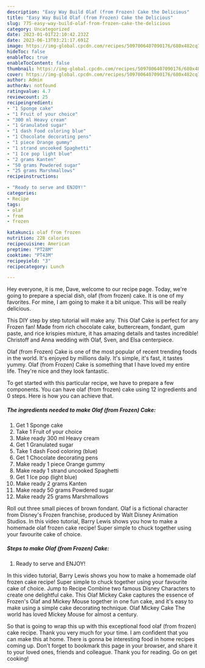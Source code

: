 ```yaml
---
description: "Easy Way Build Olaf (from Frozen) Cake the Delicious"
title: "Easy Way Build Olaf (from Frozen) Cake the Delicious"
slug: 775-easy-way-build-olaf-from-frozen-cake-the-delicious
category: Uncategorized
date: 2023-01-01T22:10:42.232Z
date: 2023-06-13T03:21:17.691Z
image: https://img-global.cpcdn.com/recipes/5097006407090176/680x482cq70/olaf-from-frozen-cake-recipe-main-photo.jpg
hideToc: false
enableToc: true
enableTocContent: false
thumbnail: https://img-global.cpcdn.com/recipes/5097006407090176/680x482cq70/olaf-from-frozen-cake-recipe-main-photo.jpg
cover: https://img-global.cpcdn.com/recipes/5097006407090176/680x482cq70/olaf-from-frozen-cake-recipe-main-photo.jpg
author: Admin
authorAv: notfound
ratingvalue: 4.7
reviewcount: 25
recipeingredient:
- "1 Sponge cake"
- "1 Fruit of your choice"
- "300 ml Heavy cream"
- "1 Granulated sugar"
- "1 dash Food coloring blue"
- "1 Chocolate decorating pens"
- "1 piece Orange gummy"
- "1 strand uncooked Spaghetti"
- "1 Ice pop light blue"
- "2 grams Kanten"
- "50 grams Powdered sugar"
- "25 grams Marshmallows"
recipeinstructions:

- "Ready to serve and ENJOY!"
categories:
- Recipe
tags:
- olaf
- from
- frozen

katakunci: olaf from frozen 
nutrition: 228 calories
recipecuisine: American
preptime: "PT28M"
cooktime: "PT43M"
recipeyield: "3"
recipecategory: Lunch

---
```



Hey everyone, it is me, Dave, welcome to our recipe page. Today, we're going to prepare a special dish, olaf (from frozen) cake. It is one of my favorites. For mine, I am going to make it a bit unique. This will be really delicious.

This DIY step by step tutorial will make any. This Olaf Cake is perfect for any Frozen fan! Made from rich chocolate cake, buttercream, fondant, gum paste, and rice krispies mixture, it has amazing details and tastes incredible! Christoff and Anna wedding with Olaf, Sven, and Elsa centerpiece.

Olaf (from Frozen) Cake is one of the most popular of recent trending foods in the world. It's enjoyed by millions daily. It's simple, it's fast, it tastes yummy. Olaf (from Frozen) Cake is something that I have loved my entire life. They're nice and they look fantastic.


To get started with this particular recipe, we have to prepare a few components. You can have olaf (from frozen) cake using 12 ingredients and 0 steps. Here is how you can achieve that.

<!--inarticleads1-->

##### The ingredients needed to make Olaf (from Frozen) Cake:

1. Get 1 Sponge cake
1. Take 1 Fruit of your choice
1. Make ready 300 ml Heavy cream
1. Get 1 Granulated sugar
1. Take 1 dash Food coloring (blue)
1. Get 1 Chocolate decorating pens
1. Make ready 1 piece Orange gummy
1. Make ready 1 strand uncooked Spaghetti
1. Get 1 Ice pop (light blue)
1. Make ready 2 grams Kanten
1. Make ready 50 grams Powdered sugar
1. Make ready 25 grams Marshmallows


Roll out three small pieces of brown fondant. Olaf is a fictional character from Disney&#39;s Frozen franchise, produced by Walt Disney Animation Studios. In this video tutorial, Barry Lewis shows you how to make a homemade olaf frozen cake recipe! Super simple to chuck together using your favourite cake of choice. 

<!--inarticleads2-->

##### Steps to make Olaf (from Frozen) Cake:


1. Ready to serve and ENJOY!

In this video tutorial, Barry Lewis shows you how to make a homemade olaf frozen cake recipe! Super simple to chuck together using your favourite cake of choice. Jump to Recipe Combine two famous Disney Characters to create one delightful cake. This Olaf Mickey Cake captures the essence of Frozen&#39;s Olaf and Mickey Mouse together in one fun cake, and it&#39;s easy to make using a simple cake decorating technique. Olaf Mickey Cake The world has loved Mickey Mouse for almost a century. 

So that is going to wrap this up with this exceptional food olaf (from frozen) cake recipe. Thank you very much for your time. I am confident that you can make this at home. There is gonna be interesting food in home recipes coming up. Don't forget to bookmark this page in your browser, and share it to your loved ones, friends and colleague. Thank you for reading. Go on get cooking!

